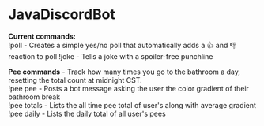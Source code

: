 # JavaDiscordBot

**Current commands:** <br />
!poll - Creates a simple yes/no poll that automatically adds a 👍 and 👎 reaction to poll
!joke - Tells a joke with a spoiler-free punchline

**Pee commands** - Track how many times you go to the bathroom a day, resetting the total count at midnight CST. <br />
!pee pee - Posts a bot message asking the user the color gradient of their bathroom break <br />
!pee totals - Lists the all time pee total of user's along with average gradient <br />
!pee daily - Lists the daily total of all user's pees 

